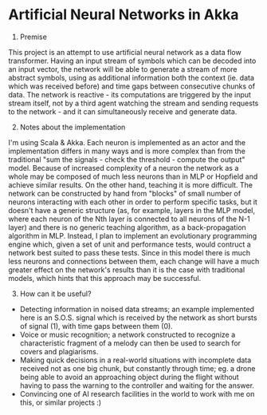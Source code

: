 Artificial Neural Networks in Akka
==================================

1. Premise

  This project is an attempt to use artificial neural network as a data flow transformer. Having an input stream of symbols which can be decoded into an input vector, the network will be able to generate a stream of more abstract symbols, using as additional information both the context (ie. data which was received before) and time gaps between consecutive chunks of data. The network is reactive - its computations are triggered by the input stream itself, not by a third agent watching the stream and sending requests to the network - and it can simultaneously receive and generate data.

2. Notes about the implementation

  I'm using Scala & Akka. Each neuron is implemented as an actor and the implementation differs in many ways and is more complex than from the traditional "sum the signals - check the threshold - compute the output" model. Because of increased complexity of a neuron the network as a whole may be composed of much less neurons than in MLP or Hopfield and achieve similar results. On the other hand, teaching it is more difficult. The network can be constructed by hand from "blocks" of small number of neurons interacting with each other in order to perform specific tasks, but it doesn't have a generic structure (as, for example, layers in the MLP model, where each neuron of the Nth layer is connected to all neurons of the N-1 layer) and there is no generic teaching algorithm, as a back-propagation algorithm in MLP. Instead, I plan to implement an evolutionary programming engine which, given a set of unit and performance tests, would contruct a network best suited to pass these tests. Since in this model there is much less neurons and connections between them, each change will have a much greater effect on the network's results than it is the case with traditional models, which hints that this approach may be successful.

3. How can it be useful?
  - Detecting information in noised data streams; an example implemented here is an S.O.S. signal which is received by the network as short bursts of signal (1), with time gaps between them (0). 
  - Voice or music recognition; a network constructed to recognize a characteristic fragment of a melody can then be used to search for covers and plagiarisms.
  - Making quick decisions in a real-world situations with incomplete data received not as one big chunk, but constantly through time; eg. a drone being able to avoid an approaching object during the flight without having to pass the warning to the controller and waiting for the answer.
  - Convincing one of AI research facilities in the world to work with me on this, or similar projects :)
  